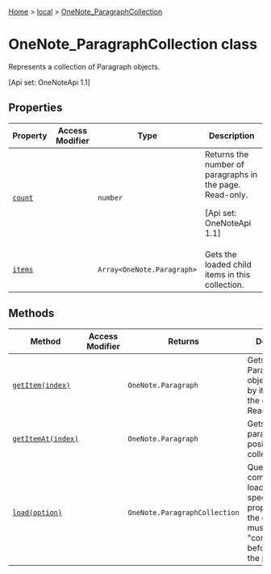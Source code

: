[Home](./index) &gt; [local](local.md) &gt; [OneNote\_ParagraphCollection](local.onenote_paragraphcollection.md)

# OneNote\_ParagraphCollection class

Represents a collection of Paragraph objects. 

 \[Api set: OneNoteApi 1.1\]

## Properties

|  Property | Access Modifier | Type | Description |
|  --- | --- | --- | --- |
|  [`count`](local.onenote_paragraphcollection.count.md) |  | `number` | Returns the number of paragraphs in the page. Read-only. <p/> \[Api set: OneNoteApi 1.1\] |
|  [`items`](local.onenote_paragraphcollection.items.md) |  | `Array<OneNote.Paragraph>` | Gets the loaded child items in this collection. |

## Methods

|  Method | Access Modifier | Returns | Description |
|  --- | --- | --- | --- |
|  [`getItem(index)`](local.onenote_paragraphcollection.getitem.md) |  | `OneNote.Paragraph` | Gets a Paragraph object by ID or by its index in the collection. Read-only. |
|  [`getItemAt(index)`](local.onenote_paragraphcollection.getitemat.md) |  | `OneNote.Paragraph` | Gets a paragraph on its position in the collection. |
|  [`load(option)`](local.onenote_paragraphcollection.load.md) |  | `OneNote.ParagraphCollection` | Queues up a command to load the specified properties of the object. You must call "context.sync()" before reading the properties. |

